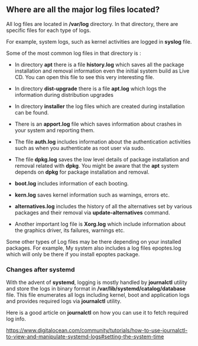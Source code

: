 ## Where are all the major log files located?

All log files are located in **/var/log** directory. In that directory, there are specific files for each type of logs.

For example, system logs, such as kernel activities are logged in **syslog** file.

Some of the most common log files in that directory is :

- In directory **apt** there is a file **history.log** which saves all the package installation and removal information even the initial system build as Live CD. You can open this file to see this very interesting file.

- In directory **dist-upgrade** there is a file **apt.log** which logs the information during distribution upgrades

- In directory **installer** the log files which are created during installation can be found.

- There is an **apport.log** file which saves information about crashes in your system and reporting them.

- The file **auth.log** includes information about the authentication activities such as when you authenticate as root user via sudo.

- The file **dpkg.log** saves the low level details of package installation and removal related with **dpkg**. You might be aware that the **apt** system depends on **dpkg** for package installation and removal.

- **boot.log** includes information of each booting.

- **kern.log** saves kernel information such as warnings, errors etc.

- **alternatives.log** includes the history of all the alternatives set by various packages and their removal via **update-alternatives** command.

- Another important log file is **Xorg.log** which include information about the graphics driver, its failures, warnings etc.

Some other types of Log files may be there depending on your installed packages. For example, My system also includes a log files epoptes.log which will only be there if you install epoptes package.

### Changes after systemd

With the advent of **systemd**, logging is mostly handled by **journalctl** utility and store the logs in binary format in **/var/lib/systemd/catalog/database** file. This file enumerates all logs including kernel, boot and application logs and provides required logs via **journalctl** utility.

Here is a good article on **journalctl** on how you can use it to fetch required log info.

https://www.digitalocean.com/community/tutorials/how-to-use-journalctl-to-view-and-manipulate-systemd-logs#setting-the-system-time

